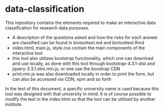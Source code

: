 # data-classification

This repository contains the elements required to make an interactive data classification for research data purposes.
* A description of the questions asked and how the risks for each answer are classified can be found in bivtooltext.md and
bivtooltext.Rmd
* index.html, main.js, style.css contain the main components of the interactive tool
* this tool also utilizes bootstrap functionality, which one can download and use locally, as done with this tool through
bootstrap-4.3.1-dist and jquery-3.3.1.slim.min.js, or one use the boostrap CDN
* print.min.js was also downloaded locally in order to print the form, but can also be accessed via CDN, npm and so forth

In the text of this document, a specific university name is used because this tool was designed with that university in mind.
It is of course possible to modify the text in the index.html so that the tool can be utilized by another institute.
